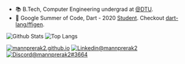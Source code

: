 - 📚 B.Tech, Computer Engineering undergrad at [@DTU](http://dtu.ac.in/).
- 🎯 Google Summer of Code, Dart - 2020 [Student](https://gist.github.com/mannprerak2/e4530e6566b35cb94f8f1b340970973a). Checkout [dart-lang/ffigen](https://github.com/dart-lang/ffigen).

![Github Stats](https://github-readme-stats.vercel.app/api?username=mannprerak2&count_private=true&show_icons=true&hide=issues&hide_border=true)
![Top Langs ](https://github-readme-stats.vercel.app/api/top-langs/?username=mannprerak2&layout=compact&hide_border=true)

[![mannprerak2.github.io](https://img.shields.io/badge/-mannprerak2.github.io-009999?style=flat-square&logo=Plex&logoColor=white)](https://mannprerak2.github.io) [![Linkedin@mannprerak2](https://img.shields.io/badge/-mannprerak2-blue?style=flat-square&logo=Linkedin&logoColor=white&link=https://www.linkedin.com/in/mannprerak2/)](https://www.linkedin.com/in/mannprerak2/)
 [![Discord@mannprerak2#3664](https://img.shields.io/badge/-mannprerak2%233664-7289da?style=flat-square&logo=Discord&logoColor=white)](https://discordapp.com)
